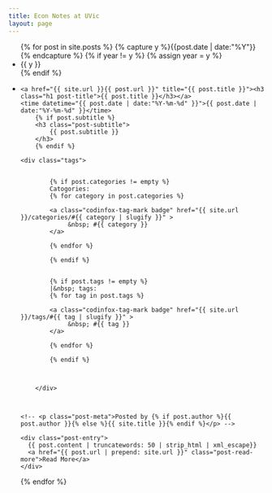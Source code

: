```yaml
---
title: Econ Notes at UVic
layout: page
---
```


<ul class="listing">
{% for post in site.posts %}
  {% capture y %}{{post.date | date:"%Y"}}{% endcapture %}
  {% if year != y %}
    {% assign year = y %}
    <li class="listing-seperator">{{ y }}</li>
  {% endif %}
  <li class="listing-item">

    <a href="{{ site.url }}{{ post.url }}" title="{{ post.title }}"><h3 class="h1 post-title">{{ post.title }}</h3></a>
    <time datetime="{{ post.date | date:"%Y-%m-%d" }}">{{ post.date | date:"%Y-%m-%d" }}</time>    
        {% if post.subtitle %}
        <h3 class="post-subtitle">
            {{ post.subtitle }}
        </h3>
        {% endif %}
	
	<div class="tags">

            
            {% if post.categories != empty %}
            Catogories:
            {% for category in post.categories %}
	    
			<a class="codinfox-tag-mark badge" href="{{ site.url }}/categories/#{{ category | slugify }}" >
				 &nbsp; #{{ category }}
			</a>
			
            {% endfor %}
	    
            {% endif %}
	    
            
            {% if post.tags != empty %}
            |&nbsp; tags:
            {% for tag in post.tags %}
	    
			<a class="codinfox-tag-mark badge" href="{{ site.url }}/tags/#{{ tag | slugify }}" >
				 &nbsp; #{{ tag }}
			</a>
			
            {% endfor %}
	    
            {% endif %}



        </div> 
	
	
	
    <!-- <p class="post-meta">Posted by {% if post.author %}{{ post.author }}{% else %}{{ site.title }}{% endif %}</p> -->

    <div class="post-entry">
      {{ post.content | truncatewords: 50 | strip_html | xml_escape}}
	  <a href="{{ post.url | prepend: site.url }}" class="post-read-more">Read More</a>
    </div>
  </li>
{% endfor %}
</ul>
